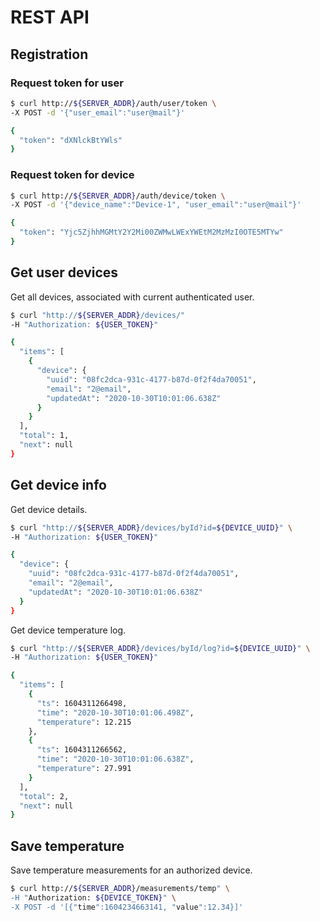 # REST API

## Registration

### Request token for user

```bash
$ curl http://${SERVER_ADDR}/auth/user/token \
-X POST -d '{"user_email":"user@mail"}'

{
  "token": "dXNlckBtYWls"
}
```

### Request token for device

```bash
$ curl http://${SERVER_ADDR}/auth/device/token \
-X POST -d '{"device_name":"Device-1", "user_email":"user@mail"}'

{
  "token": "Yjc5ZjhhMGMtY2Y2Mi00ZWMwLWExYWEtM2MzMzI0OTE5MTYw"
}
```

## Get user devices

Get all devices, associated with current authenticated user.

```bash
$ curl "http://${SERVER_ADDR}/devices/"
-H "Authorization: ${USER_TOKEN}"

{
  "items": [
    {
      "device": {
        "uuid": "08fc2dca-931c-4177-b87d-0f2f4da70051",
        "email": "2@email",
        "updatedAt": "2020-10-30T10:01:06.638Z"
      }
    }
  ],
  "total": 1,
  "next": null
}
```

## Get device info

Get device details.

```bash
$ curl "http://${SERVER_ADDR}/devices/byId?id=${DEVICE_UUID}" \
-H "Authorization: ${USER_TOKEN}"

{
  "device": {
    "uuid": "08fc2dca-931c-4177-b87d-0f2f4da70051",
    "email": "2@email",
    "updatedAt": "2020-10-30T10:01:06.638Z"
  }
}
```

Get device temperature log.

```bash
$ curl "http://${SERVER_ADDR}/devices/byId/log?id=${DEVICE_UUID}" \
-H "Authorization: ${USER_TOKEN}"

{
  "items": [
    {
      "ts": 1604311266498,
      "time": "2020-10-30T10:01:06.498Z",
      "temperature": 12.215
    },
    {
      "ts": 1604311266562,
      "time": "2020-10-30T10:01:06.638Z",
      "temperature": 27.991
    }
  ],
  "total": 2,
  "next": null
}
```

## Save temperature

Save temperature measurements for an authorized device.

```bash
$ curl http://${SERVER_ADDR}/measurements/temp" \
-H "Authorization: ${DEVICE_TOKEN}" \
-X POST -d '[{"time":1604234663141, "value":12.34}]'
```

